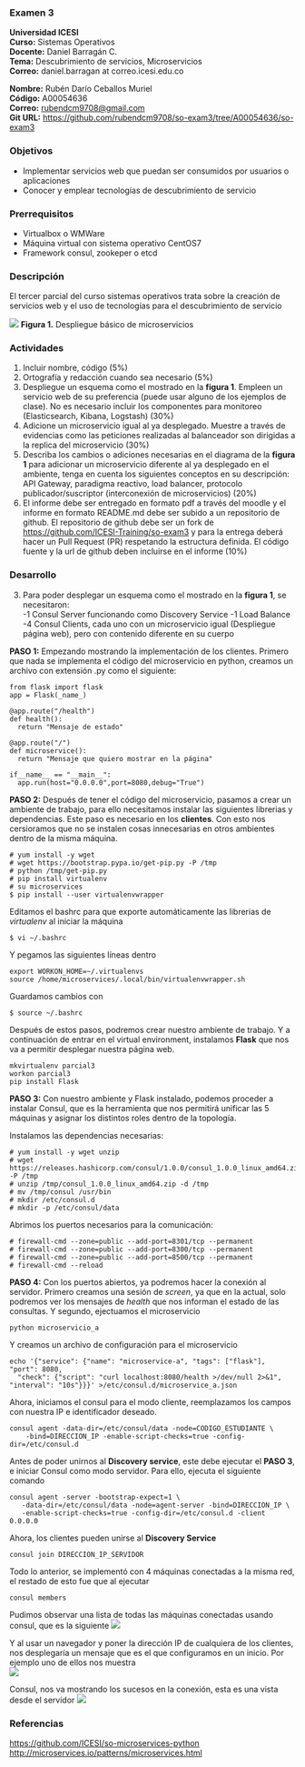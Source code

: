 ### Examen 3
**Universidad ICESI**  
**Curso:** Sistemas Operativos  
**Docente:** Daniel Barragán C.  
**Tema:** Descubrimiento de servicios, Microservicios  
**Correo:** daniel.barragan at correo.icesi.edu.co

**Nombre:** Rubén Darío Ceballos Muriel  
**Código:** A00054636  
**Correo:** rubendcm9708@gmail.com  
**Git URL:** https://github.com/rubendcm9708/so-exam3/tree/A00054636/so-exam3  

### Objetivos
* Implementar servicios web que puedan ser consumidos por usuarios o aplicaciones
* Conocer y emplear tecnologías de descubrimiento de servicio

### Prerrequisitos
* Virtualbox o WMWare
* Máquina virtual con sistema operativo CentOS7
* Framework consul, zookeper o etcd

### Descripción
El tercer parcial del curso sistemas operativos trata sobre la creación de servicios web y el uso de tecnologías para el descubrimiento de servicio

![][1]
**Figura 1.** Despliegue básico de microservicios

### Actividades
1. Incluir nombre, código (5%)
2. Ortografía y redacción cuando sea necesario (5%)
3. Despliegue un esquema como el mostrado en la **figura 1**. Empleen un servicio web de su preferencia (puede usar alguno de los ejemplos de clase). No es necesario incluir los componentes para monitoreo (Elasticsearch, Kibana, Logstash) (30%)
4. Adicione un microservicio igual al ya desplegado. Muestre a través de evidencias como las peticiones realizadas al balanceador son dirigidas a la replica del microservicio (30%)
5. Describa los cambios o adiciones necesarias en el diagrama de la **figura 1** para adicionar un microservicio diferente al ya desplegado en el ambiente, tenga en cuenta los siguientes conceptos en su descripción: API Gateway, paradigma reactivo, load balancer, protocolo publicador/suscriptor (interconexión de microservicios) (20%)
6. El informe debe ser entregado en formato pdf a través del moodle y el informe en formato README.md debe ser subido a un repositorio de github. El repositorio de github debe ser un fork de https://github.com/ICESI-Training/so-exam3 y para la entrega deberá hacer un Pull Request (PR) respetando la estructura definida. El código fuente y la url de github deben incluirse en el informe (10%)  

### Desarrollo  
3. Para poder desplegar un esquema como el mostrado en la **figura 1**, se necesitaron:  
  -1 Consul Server funcionando como Discovery Service
  -1 Load Balance
  -4 Consul Clients, cada uno con un microservicio igual (Despliegue página web), pero con contenido diferente en su cuerpo
 
**PASO 1:** Empezando mostrando la implementación de los clientes. Primero que nada se implementa el código del microservicio en python, creamos un archivo con extensión .py como el siguiente:
 
```
from flask import flask
app = Flask(_name_)

@app.route("/health")
def health():
  return "Mensaje de estado"
  
@app.route("/")
def microservice():
  return "Mensaje que quiero mostrar en la página"

if__name__ == "__main__":
  app.run(host="0.0.0.0",port=8080,debug="True")
```
**PASO 2:** Después de tener el código del microservicio, pasamos a crear un ambiente de trabajo, para ello necesitamos instalar las siguientes librerias y dependencias. Este paso es necesario en los **clientes**. Con esto nos cersioramos que no se instalen cosas innecesarias en otros ambientes dentro de la misma máquina.

```
# yum install -y wget
# wget https://bootstrap.pypa.io/get-pip.py -P /tmp
# python /tmp/get-pip.py
# pip install virtualenv
# su microservices
$ pip install --user virtualenvwrapper
``` 

Editamos el bashrc para que exporte automáticamente las librerias de *virtualenv* al iniciar la máquina
``` 
$ vi ~/.bashrc
``` 
Y pegamos las siguientes líneas dentro
``` 
export WORKON_HOME=~/.virtualenvs
source /home/microservices/.local/bin/virtualenvwrapper.sh
``` 
Guardamos cambios con
``` 
$ source ~/.bashrc
``` 

Después de estos pasos, podremos crear nuestro ambiente de trabajo. Y a continuación de entrar en el virtual environment, instalamos **Flask** que nos va a permitir desplegar nuestra página web.  

``` 
mkvirtualenv parcial3
workon parcial3
pip install Flask
``` 
**PASO 3:** Con nuestro ambiente y Flask instalado, podemos proceder a instalar Consul, que es la herramienta que nos permitirá unificar las 5 máquinas y asignar los distintos roles dentro de la topología.

Instalamos las dependencias necesarias:
``` 
# yum install -y wget unzip
# wget https://releases.hashicorp.com/consul/1.0.0/consul_1.0.0_linux_amd64.zip -P /tmp
# unzip /tmp/consul_1.0.0_linux_amd64.zip -d /tmp
# mv /tmp/consul /usr/bin
# mkdir /etc/consul.d
# mkdir -p /etc/consul/data
```

Abrimos los puertos necesarios para la comunicación:
```
# firewall-cmd --zone=public --add-port=8301/tcp --permanent
# firewall-cmd --zone=public --add-port=8300/tcp --permanent
# firewall-cmd --zone=public --add-port=8500/tcp --permanent
# firewall-cmd --reload
```
**PASO 4:** Con los puertos abiertos, ya podremos hacer la conexión al servidor. Primero creamos una sesión de *screen*, ya que en la actual, solo podremos ver los mensajes de *health* que nos informan el estado de las consultas. Y segundo, ejectuamos el microservicio

```
python microservicio_a
```
Y creamos un archivo de configuración para el microservicio
```
echo '{"service": {"name": "microservice-a", "tags": ["flask"], "port": 8080,
  "check": {"script": "curl localhost:8080/health >/dev/null 2>&1", "interval": "10s"}}}' >/etc/consul.d/microservice_a.json
```
Ahora, iniciamos el consul para el modo cliente, reemplazamos los campos con nuestra IP e identificador deseado.
```
consul agent -data-dir=/etc/consul/data -node=CODIGO_ESTUDIANTE \
    -bind=DIRECCION_IP -enable-script-checks=true -config-dir=/etc/consul.d
```
Antes de poder unirnos al **Discovery service**, este debe ejecutar el **PASO 3**, e iniciar Consul como modo servidor. Para ello, ejecuta el siguiente comando
```
consul agent -server -bootstrap-expect=1 \
   -data-dir=/etc/consul/data -node=agent-server -bind=DIRECCION_IP \
   -enable-script-checks=true -config-dir=/etc/consul.d -client 0.0.0.0
```
Ahora, los clientes pueden unirse al **Discovery Service**
```
consul join DIRECCION_IP_SERVIDOR
```

Todo lo anterior, se implementó con 4 máquinas conectadas a la misma red, el restado de esto fue que al ejecutar
```
consul members
```
Pudimos observar una lista de todas las máquinas conectadas usando consul, que es la siguiente
![][2]

Y al usar un navegador y poner la dirección IP de cualquiera de los clientes, nos desplegaría un mensaje que es el que configuramos en un inicio. Por ejemplo uno de ellos nos muestra  
![][3]

Consul, nos va mostrando los sucesos en la conexión, esta es una vista desde el servidor 
![][4]  



### Referencias
https://github.com/ICESI/so-microservices-python  
http://microservices.io/patterns/microservices.html

[1]: images/Microservices_Deployment.png
[2]: images/consul_members.PNG
[3]: images/browser_coni.PNG
[4]: images/consul_logs.PNG
